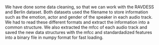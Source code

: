We have done some data cleaning, so that we can work with
the RAVDESS and Berlin dataset. Both datasets used the filename
to store information such as the emotion, actor and gender of
the speaker in each audio track. We had to read these different
formats and extract the information into a common structure. We also
extracted the mfcc of each audio track and saved the new data structures
with the mfcc and standardadized features into a binary file in numpy format
for fast loading.


